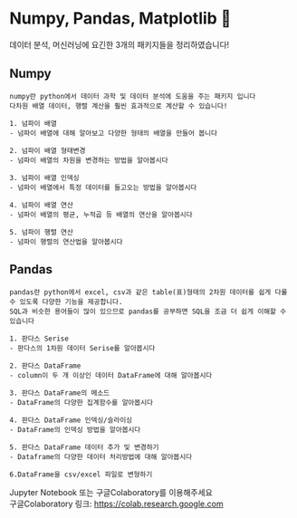 # Numpy, Pandas, Matplotlib 📁
데이터 분석, 머신러닝에 요긴한 3개의 패키지들을 정리하였습니다!

## Numpy
```text
numpy란 python에서 데이터 과학 및 데이터 분석에 도움을 주는 패키지 입니다  
다차원 배열 데이터, 행렬 계산을 훨씬 효과적으로 계산할 수 있습니다!

1. 넘파이 배열
- 넘파이 배열에 대해 알아보고 다양한 형태의 배열을 만들어 봅니다

2. 넘파이 배열 형태변경
- 넘파이 배열의 차원을 변경하는 방법을 알아봅시다

3. 넘파이 배열 인덱싱
- 넘파이 배열에서 특정 데이터를 들고오는 방법을 알아봅시다

4. 넘파이 배열 연산
- 넘파이 배열의 평균, 누적곱 등 배열의 연산을 알아봅시다

5. 넘파이 행렬 연산
- 넘파이 행렬의 연산법을 알아봅시다
```
## Pandas
```text
pandas란 python에서 excel, csv과 같은 table(표)형태의 2차원 데이터를 쉽게 다룰 수 있도록 다양한 기능을 제공합니다.
SQL과 비슷한 용어들이 많이 있으므로 pandas를 공부하면 SQL을 조금 더 쉽게 이해할 수 있습니다

1. 판다스 Serise
- 판다스의 1차원 데이터 Serise를 알아봅시다

2. 판다스 DataFrame
- column이 두 개 이상인 데이터 DataFrame에 대해 알아봅시다

3. 판다스 DataFrame의 메소드
- DataFrame의 다양한 집계함수를 알아봅시다

4. 판다스 DataFrame 인덱싱/슬라이싱
- DataFrame의 인덱싱 방법을 알아봅시다

5. 판다스 DataFrame 데이터 추가 및 변경하기
- Dataframe의 다양한 데이터 처리방법에 대해 알아봅시다

6.DataFrame을 csv/excel 파일로 변형하기
```

Jupyter Notebook 또는 구글Colaboratory를 이용해주세요  
구글Colaboratory 링크: https://colab.research.google.com
